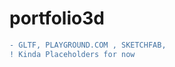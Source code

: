 # portfolio3d
<!-- ```diff
- text in red
+ text in green
! text in orange
# text in gray
@@ text in purple (and bold)@@
``` -->

```diff
- GLTF, PLAYGROUND.COM , SKETCHFAB,
! Kinda Placeholders for now
```

<!-- <h1> GLTF, PLAYGROUND.COM , SKETCHFAB, </h1> -->

